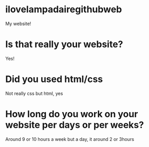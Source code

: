 # ilovelampadairegithubweb
My website!



# Is that really your website?

Yes!


# Did you used html/css

Not really css but html, yes

# How long do you work on your website per days or per weeks?

Around 9 or 10 hours a week but a day, it around 2 or 3hours
